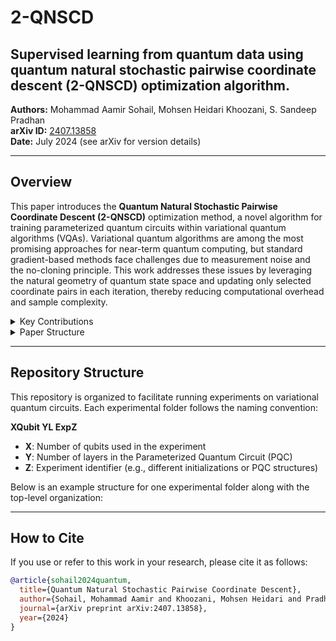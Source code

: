 # 2-QNSCD

## Supervised learning from quantum data using quantum natural stochastic pairwise coordinate descent (2-QNSCD) optimization algorithm.

**Authors:** Mohammad Aamir Sohail, Mohsen Heidari Khoozani, S. Sandeep Pradhan  
**arXiv ID:** [2407.13858](https://arxiv.org/abs/2407.13858)  
**Date:** July 2024 (see arXiv for version details)

---

## Overview

This paper introduces the **Quantum Natural Stochastic Pairwise Coordinate Descent (2-QNSCD)** optimization method, a novel algorithm for training parameterized quantum circuits within variational quantum algorithms (VQAs). Variational quantum algorithms are among the most promising approaches for near-term quantum computing, but standard gradient-based methods face challenges due to measurement noise and the no-cloning principle. This work addresses these issues by leveraging the natural geometry of quantum state space and updating only selected coordinate pairs in each iteration, thereby reducing computational overhead and sample complexity.


<details>
  <summary> Key Contributions</summary>

- **Novel Optimization Strategy:**  
  Introduces a quantum natural gradient method that exploits the curved geometry of the quantum state space via an ensemble-based quantum information metric tensor.

- **Pairwise Coordinate Updates:**  
  Instead of computing full gradients, the algorithm updates only a pair of coordinates per iteration, significantly reducing the computational and sampling burden.

- **Sparse Unbiased Estimator:**  
  Develops a highly sparse, unbiased estimator for the quantum metric tensor using a quantum circuit whose gate complexity is comparable (Θ(1) times) to that of the parameterized circuit. This approach relies on single-shot quantum measurements, avoiding the need for multiple copies of quantum data.

- **Theoretical & Numerical Validation:**  
  Provides rigorous exponential convergence guarantees and extensive numerical experiments that show improved convergence speed, robustness against measurement noise, and scalability to larger quantum systems.

</details>

<details>
  <summary> Paper Structure</summary>

1. **Introduction:**  
   The motivation behind the method, challenges of variational quantum circuit optimization, and limitations of standard gradient descent methods.

2. **Background and Preliminaries:**  
   Overview of variational quantum algorithms, quantum state geometry (quantum geometric tensor, Fubini–Study metric), and existing optimization methods.

3. **The 2-QNSCD Algorithm:**  
   Detailed description of the algorithm’s design, update rules, and construction of the sparse metric tensor estimator.

4. **Convergence Analysis:**  
   Theoretical analysis demonstrating exponential convergence and complexity benefits over full gradient descent.

5. **Numerical Experiments:**  
   Simulation results showing faster convergence, noise robustness, and favorable scaling with system size.

6. **Conclusion and Future Work:**  
   Summary of benefits and discussion of potential research directions.

</details>

---

## Repository Structure

This repository is organized to facilitate running experiments on variational quantum circuits. Each experimental folder follows the naming convention:

**XQubit YL ExpZ**  
- **X**: Number of qubits used in the experiment  
- **Y**: Number of layers in the Parameterized Quantum Circuit (PQC)  
- **Z**: Experiment identifier (e.g., different initializations or PQC structures)

Below is an example structure for one experimental folder along with the top-level organization:


---


## How to Cite

If you use or refer to this work in your research, please cite it as follows:

```bibtex
@article{sohail2024quantum,
  title={Quantum Natural Stochastic Pairwise Coordinate Descent},
  author={Sohail, Mohammad Aamir and Khoozani, Mohsen Heidari and Pradhan, S. Sandeep},
  journal={arXiv preprint arXiv:2407.13858},
  year={2024}
}

